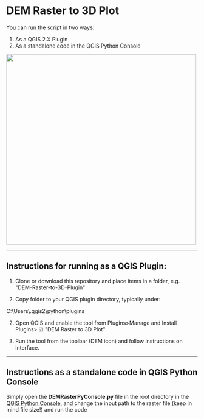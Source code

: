 # DEM Raster to 3D Plot

You can run the script in two ways:  
1. As a QGIS 2.X Plugin  
2. As a standalone code in the QGIS Python Console  

<img src="/cube.gif?raw=true" width="500px">

******************************************
## Instructions for running as a QGIS Plugin: 

1. Clone or download this repository and place items in a folder, e.g. "DEM-Raster-to-3D-Plugin"

1. Copy folder to your QGIS plugin directory, typically under:   

C:\Users\\<user>\.qgis2\python\plugins  

2. Open QGIS and enable the tool from Plugins>Manage and Install Plugins> ☑ "DEM Raster to 3D Plot"   

3. Run the tool from the toolbar (DEM icon) and follow instructions on interface.   

**************************************
## Instructions as a standalone code in QGIS Python Console

Simply open the **DEMRasterPyConsole.py**	file in the root directory in the [QGIS Python Console](https://docs.qgis.org/2.18/en/docs/user_manual/plugins/python_console.html), and change the input path to the raster file (keep in mind file size!) and run the code
